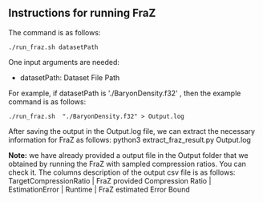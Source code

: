 ## Instructions for running FraZ

The command is as follows:
```
./run_fraz.sh datasetPath
```

One input arguments are needed:
- datasetPath: Dataset File Path

For example, if datasetPath is './BaryonDensity.f32' , then the example command is as follows:
```
./run_fraz.sh  "./BaryonDensity.f32" > Output.log
```

After saving the output in the Output.log file, we can extract the necessary information for FraZ as follows:
python3 extract_fraz_result.py Output.log


**Note:** we have already provided a output file in the Output folder that we obtained by running the FraZ with sampled compression ratios. You can check it. 
The columns description of the output csv file is as follows: TargetCompressionRatio | FraZ provided Compression Ratio | EstimationError | Runtime | FraZ estimated Error Bound 

